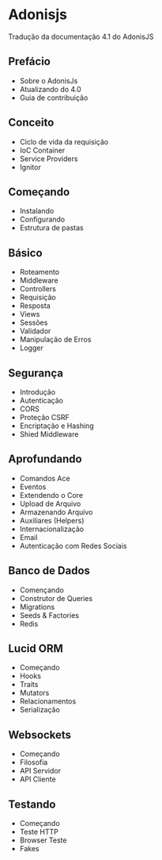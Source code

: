 # Adonisjs
Tradução da documentação 4.1 do AdonisJS

## Prefácio
+ Sobre o AdonisJs
+ Atualizando do 4.0
+ Guia de contribuição

## Conceito
+ Ciclo de vida da requisição
+ IoC Container
+ Service Providers
+ Ignitor

## Começando
+ Instalando
+ Configurando
+ Estrutura de pastas

## Básico
+ Roteamento
+ Middleware
+ Controllers
+ Requisição
+ Resposta
+ Views
+ Sessões
+ Validador
+ Manipulação de Erros
+ Logger

## Segurança
+ Introdução
+ Autenticação
+ CORS
+ Proteção CSRF 
+ Encriptação e Hashing
+ Shied Middleware

## Aprofundando
+ Comandos Ace
+ Eventos
+ Extendendo o Core
+ Upload de Arquivo
+ Armazenando Arquivo
+ Auxiliares (Helpers)
+ Internacionalização
+ Email
+ Autenticação com Redes Sociais

## Banco de Dados
+ Començando
+ Construtor de Queries
+ Migrations
+ Seeds & Factories
+ Redis

## Lucid ORM
+ Começando
+ Hooks
+ Traits
+ Mutators
+ Relacionamentos
+ Serialização

## Websockets
+ Começando
+ Filosofia
+ API Servidor
+ API Cliente

## Testando
+ Começando
+ Teste HTTP
+ Browser Teste
+ Fakes
